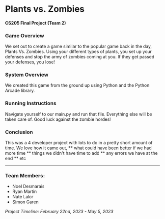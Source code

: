 # Plants vs. Zombies
#### CS205 Final Project (Team 2)


### Game Overview
We set out to create a game similar to the popular game back in the day, Plants Vs. Zombies. 
Using your different types of plants, you set up your defenses and stop the army of zombies coming
at you. If they get passed your defenses, you lose!


### System Overview
We created this game from the ground up using Python and the Python Arcade library. 


### Running Instructions
Navigate yourself to our main.py and run that file. Everything else will be taken care of. Good luck against the zombie hordes!


### Conclusion
This was a 4 developer project with lots to do in a pretty short amount of time. We love how it came out, 
** what could have been better if we had more time ** things
we didn't have time to add ** any errors we have at the end ** etc

---

### Team Members:
- Noel Desmarais
- Ryan Martin
- Nate Lalor
- Simon Garen


_Project Timeline: February 22nd, 2023 - May 5, 2023_